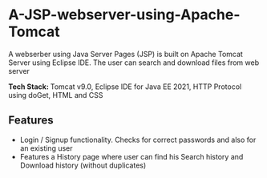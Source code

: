 <h1> A-JSP-webserver-using-Apache-Tomcat </h1>

<p> A webserber using Java Server Pages (JSP) is built on Apache Tomcat Server using Eclipse IDE. The user can search and download files from web server </p>

<p> <strong> Tech Stack: </strong> Tomcat v9.0, Eclipse IDE for Java EE 2021, HTTP Protocol using doGet, HTML and CSS  </p>

<h2> Features </h2>

<ul> 
  <li> Login / Signup functionality. Checks for correct passwords and also for an existing user  </li>
  
  <li> Features a History page where user can find his Search history and Download history (without duplicates) </li>
  
 </ul>
